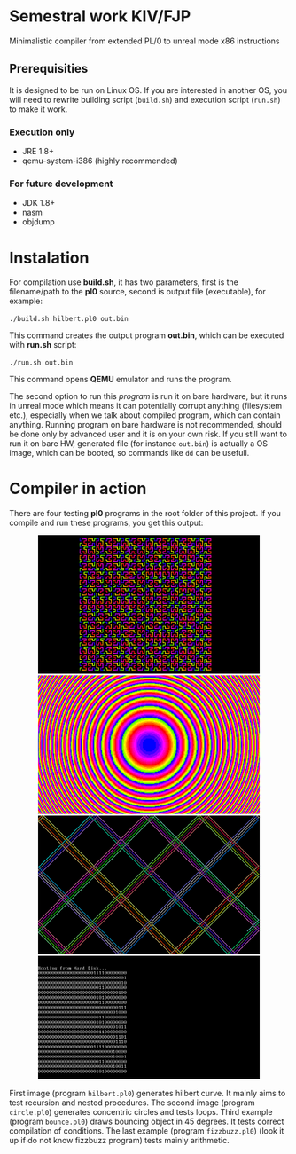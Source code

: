 # Semestral work KIV/FJP
Minimalistic compiler from extended PL/0 to unreal mode x86 instructions

## Prerequisities
It is designed to be run on Linux OS. If you are interested in another
OS, you will need to rewrite building script (`build.sh`) and
execution script (`run.sh`) to make it work.
### Execution only
* JRE 1.8+
* qemu-system-i386 (highly recommended)
### For future development
* JDK 1.8+
* nasm
* objdump

# Instalation
For compilation use **build.sh**, it has two parameters, first is the
filename/path to the **pl0** source, second is output file (executable),
for example:

`./build.sh hilbert.pl0 out.bin`

This command creates the output program **out.bin**, which can be executed
with **run.sh** script:

`./run.sh out.bin`

This command opens **QEMU** emulator and runs the program.

The second option
to run this _program_ is run it on bare hardware, but it runs in unreal
mode which means it can potentially corrupt anything (filesystem etc.),
especially when we talk about compiled program, which can contain anything.
Running program on bare hardware is not recommended, should be done only by
advanced user and it is on your own risk.
If you still want to run it on bare HW, generated file (for instance `out.bin`)
is actually a OS image, which can be booted, so commands like `dd` can be
usefull.

# Compiler in action
There are four testing **pl0** programs in the root folder of this project.
If you compile and run these programs, you get this output:
<p align="center">
	<img src="pictures/hilbert.png" width="400px"/>
	<img src="pictures/circle.png" width="400px"/>
	<img src="pictures/bounce.png" width="400px"/>
	<img src="pictures/fizzbuzz.png" width="400px"/>
</p>

First image (program `hilbert.pl0`) generates hilbert curve. It mainly aims to
test recursion and nested procedures. The second image (program `circle.pl0`)
generates concentric circles and tests loops. Third example
(program `bounce.pl0`) draws bouncing object in 45 degrees. It tests correct
compilation of conditions. The last example (program `fizzbuzz.pl0`)
(look it up if do not know fizzbuzz program) tests mainly arithmetic.
